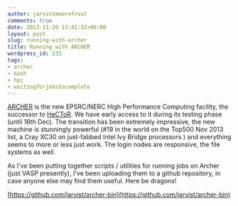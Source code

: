 ```yaml
---
author: jarvistmoorefrost
comments: true
date: 2013-11-20 13:41:32+00:00
layout: post
slug: running-with-archer
title: Running with ARCHER
wordpress_id: 233
tags:
- archer
- bash
- hpc
- waitingforjobstocomplete
---
```


[ARCHER](http://www.archer.ac.uk/) is the new EPSRC/NERC High Performance Computing facility, the successor to [HeCToR](http://www.hector.ac.uk/). We have early access to it during its testing phase (until 16th Dec). The transition has been extremely impressive, the new machine is stunningly powerful (#19 in the world on the Top500 Nov 2013 list, a Cray XC30 on just-fabbed Intel Ivy Bridge processors ) and everything seems to more or less just work. The login nodes are responsive, the file systems as well. 

As I've been putting together scripts / utilities for running jobs on Archer (just VASP presently), I've been uploading them to a github repository, in case anyone else may find them useful. Here be dragons!

[https://github.com/jarvist/archer-bin](https://github.com/jarvist/archer-bin)
